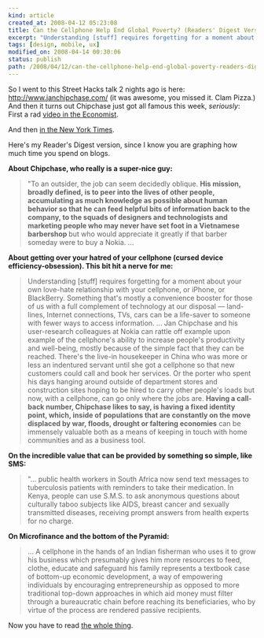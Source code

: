 ```yaml
---
kind: article
created_at: 2008-04-12 05:23:08
title: Can the Cellphone Help End Global Poverty? (Readers' Digest Version)
excerpt: "Understanding [stuff] requires forgetting for a moment about your own love-hate relationship with your cellphone, or iPhone, or BlackBerry. Something that's mostly a convenience booster for those of us with a full complement of technology at our disposal: land-lines, Internet connections, TVs, cars can be a life-saver to someone with fewer ways to access information."
tags: [design, mobile, ux]
modified_on: 2008-04-14 00:30:06
status: publish 
path: /2008/04/12/can-the-cellphone-help-end-global-poverty-readers-digest-version
---
```


So I went to this Street Hacks talk 2 nights ago is here: <a href="http://www.janchipchase.com/ ">http://www.janchipchase.com/ </a> (it was awesome, you missed it. Clam Pizza.) And then it turns out Chipchase just got all famous this week, <em>seriously</em>: First a rad <a href="http://audiovideo.economist.com/?fr_chl=8094fc97a897f95d4bf846ee51a4214809017977">video in the Economist</a>.

And then <a href="http://www.nytimes.com/2008/04/13/magazine/13anthropology-t.html?pagewanted=1">in the New York Times</a>. 

Here's my Reader's Digest version, since I know you are graphing how much time you spend on blogs. 

<strong>About Chipchase, who really is a super-nice guy:</strong>
	
<blockquote class="long">
"To an outsider, the job can seem decidedly oblique. <strong>His mission, broadly defined, is to peer into the lives of other people, accumulating as much knowledge as possible about human behavior so that he can feed helpful bits of information back to the company, to the squads of designers and technologists and marketing people who may never have set foot in a Vietnamese barbershop </strong>but who would appreciate it greatly if that barber someday were to buy a Nokia. ... </blockquote>

<strong>About getting over your hatred of your cellphone (cursed device efficiency-obsession). This bit hit a nerve for me:</strong>

<blockquote class="long">Understanding [stuff] requires forgetting for a moment about your own love-hate relationship with your cellphone, or iPhone, or BlackBerry. Something that's mostly a convenience booster for those of us with a full complement of technology at our disposal &mdash; land-lines, Internet connections, TVs, cars  can be a life-saver to someone with fewer ways to access information. ... Jan Chipchase and his user-research colleagues at Nokia can rattle off example upon example of the cellphone's ability to increase people's productivity and well-being, mostly because of the simple fact that they can be reached. There's the live-in housekeeper in China who was more or less an indentured servant until she got a cellphone so that new customers could call and book her services. Or the porter who spent his days hanging around outside of department stores and construction sites hoping to be hired to carry other people's loads but now, with a cellphone, can go only where the jobs are. <strong>Having a call-back number, Chipchase likes to say, is having a fixed identity point, which, inside of populations that are constantly on the move displaced by war, floods, drought or faltering economies</strong>  can be immensely valuable both as a means of keeping in touch with home communities and as a business tool.</blockquote>

<strong>On the incredible value that can be provided by something so simple, like SMS: </strong>

<blockquote class="long">"... public health workers in South Africa now send text messages to tuberculosis patients with reminders to take their medication. In Kenya, people can use S.M.S. to ask anonymous questions about culturally taboo subjects like AIDS, breast cancer and sexually transmitted diseases, receiving prompt answers from health experts for no charge.</blockquote>

<strong>On Microfinance and the bottom of the Pyramid:</strong>

<blockquote class="long">
... A cellphone in the hands of an Indian fisherman who uses it to grow his business which presumably gives him more resources to feed, clothe, educate and safeguard his family  represents a textbook case of bottom-up economic development, a way of empowering individuals by encouraging entrepreneurship as opposed to more traditional top-down approaches in which aid money must filter through a bureaucratic chain before reaching its beneficiaries, who by virtue of the process are rendered passive recipients.</blockquote>

Now you have to read <a href="http://www.nytimes.com/2008/04/13/magazine/13anthropology-t.html?pagewanted=1">the whole thing</a>.